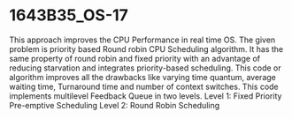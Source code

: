 # 1643B35_OS-17
This approach improves the CPU Performance in real time OS. The given problem is priority based Round robin CPU Scheduling algorithm. It has the same property of round robin and fixed priority with an advantage of reducing starvation and integrates priority-based scheduling. This code or algorithm improves all the drawbacks like varying time quantum, average waiting time, Turnaround time and number of context switches.  This code implements multilevel Feedback Queue in two levels.  Level 1: Fixed Priority Pre-emptive Scheduling  Level 2: Round Robin Scheduling
